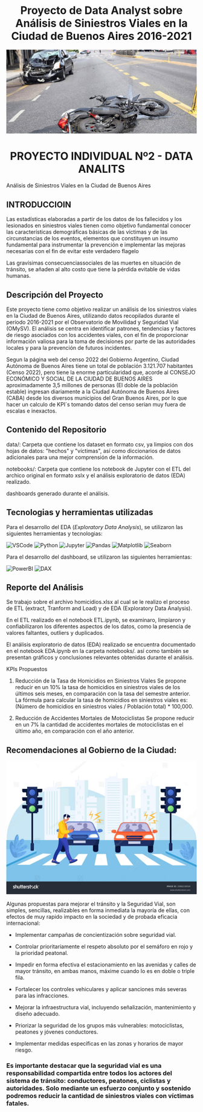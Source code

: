 # <h1 align=center> Proyecto de Data Analyst sobre Análisis de Siniestros Viales en la Ciudad de Buenos Aires 2016-2021

![alt text](./Img/siniestro-viales-3.jpg)

# <h1 align=center> **PROYECTO INDIVIDUAL Nº2 - DATA ANALITS** </h1>


Análisis de Siniestros Viales en la Ciudad de Buenos Aires

## INTRODUCCIOIN

Las estadísticas elaboradas a partir de los datos de los fallecidos y los lesionados en siniestros viales tienen como objetivo fundamental conocer las características demográficas básicas de las víctimas y de las circunstancias de los eventos, elementos que constituyen un insumo fundamental para instrumentar la prevención e implementar
las mejoras necesarias con el fin de evitar este verdadero flagelo

Las gravísimas consecuenciassociales de las muertes en situación de tránsito, se añaden al alto costo que tiene la pérdida evitable de vidas humanas.


## Descripción del Proyecto

Este proyecto tiene como objetivo realizar un análisis de los siniestros viales en la Ciudad de Buenos Aires, utilizando datos recopilados durante el período 2016-2021 por el Observatorio de Movilidad y Seguridad Vial (OMySV). El análisis se centra en identificar patrones, tendencias y factores de riesgo asociados con los accidentes viales, con el fin de proporcionar información valiosa para la toma de decisiones por parte de las autoridades locales y para la prevención de futuros incidentes.

Segun la página web del censo 2022 del Gobierno Argentino, Ciudad Autónoma de Buenos Aires tiene un total de población 3.121.707 habitantes (Censo 2022), pero tiene la enorme particularidad que, acorde al CONSEJO ECONÓMICO Y SOCIAL DE LA CIUDAD DE BUENOS AIRES aproximadamente 3,5 millones de personas (El doble de la población estable) ingresan diariamente a la Ciudad Autónoma de Buenos Aires (CABA) desde los diversos municipios del Gran Buenos Aires, por lo que hacer un calculo de KPI´s tomando datos del censo serian muy fuera de escalas e inexactos.


## Contenido del Repositorio

data/: Carpeta que contiene los dataset en formato csv, ya limpios con dos hojas de datos: "hechos" y "víctimas", así como diccionarios de datos adicionales para una mejor comprensión de la información.

notebooks/: Carpeta que contiene los notebook de Jupyter con el ETL del archico original en formato xslx y el análisis exploratorio de datos (EDA) realizado.

dashboards generado durante el análisis.

## Tecnologias y herramientas utilizadas

Para el desarrollo del EDA (*Exploratory Data Analysis*), se utilizaron las siguientes herramientas y tecnologias:


![VSCode](https://img.shields.io/badge/-VSCode-333333?style=flat&logo=visual-studio-code)
![Python](https://img.shields.io/badge/-Python-333333?style=flat&logo=python)
![Jupyter](https://img.shields.io/badge/-Jupyter-333333?style=flat&logo=jupyter)
![Pandas](https://img.shields.io/badge/-Pandas-333333?style=flat&logo=pandas)
![Matplotlib](https://img.shields.io/badge/Matplotlib-333333?style=flat&logo=WordCloud)
![Seaborn](https://img.shields.io/badge/Seaborn-333333?style=flat&logo=Seaborn)

Para el desarrollo del dashboard, se utilizaron las siguientes herramientas:

![PowerBI](https://img.shields.io/badge/PowerBI-333333?style=flat&logo=powerbi)
![DAX](https://img.shields.io/badge/DAX-333333?style=flat&logo=DAX)



## Reporte del Análisis
Se trabajo sobre el archivo homicidios.xlsx al cual se le realizo el proceso de ETL (extract, Tranform and Load) y de EDA (Exploratory Data Analysis).

En el ETL realizado en el notebook ETL.ipynb, se examinaro, limpiaron y confiabilizaron los diferentes aspectos de los datos, como la presencia de valores faltantes, outliers y duplicados.

El análisis exploratorio de datos (EDA) realizado se encuentra documentado en el notebook EDA.ipynb en la carpeta notebooks/. así como también se presentan gráficos y conclusiones relevantes obtenidas durante el análisis.

KPIs Propuestos
1. Reducción de la Tasa de Homicidios en Siniestros Viales
Se propone reducir en un 10% la tasa de homicidios en siniestros viales de los últimos seis meses, en comparación con la tasa del semestre anterior. La fórmula para calcular la tasa de homicidios en siniestros viales es: (Número de homicidios en siniestros viales / Población total) * 100,000.

2. Reducción de Accidentes Mortales de Motociclistas
Se propone reducir en un 7% la cantidad de accidentes mortales de motociclistas en el último año, en comparación con el año anterior.



## Recomendaciones al Gobierno de la Ciudad:

![alt text](./Img/peaton_descuidado.jpg)

Algunas propuestas para mejorar el tránsito y la Seguridad Vial, son simples, sencillas, realizables en forma inmediata la mayoría de ellas, con efectos de muy rapido impacto en la sociedad y de probada eficacia internacional:

* Implementar campañas de concientización sobre seguridad vial.

* Controlar prioritariamente el respeto absoluto por el semáforo en rojo y la prioridad peatonal.

* Impedir en forma efectiva el estacionamiento en las avenidas y calles de mayor tránsito, en ambas manos, máxime cuando lo es en doble o triple fila.

* Fortalecer los controles vehiculares y aplicar sanciones más severas para las infracciones.

* Mejorar la infraestructura vial, incluyendo señalización, mantenimiento y diseño adecuado.

* Priorizar la seguridad de los grupos más vulnerables: motociclistas, peatones y jóvenes conductores.

* Implementar medidas específicas en las zonas y horarios de mayor riesgo.


### Es importante destacar que la seguridad vial es una responsabilidad compartida entre todos los actores del sistema de tránsito: conductores, peatones, ciclistas y autoridades. Solo mediante un esfuerzo conjunto y sostenido podremos reducir la cantidad de siniestros viales con víctimas fatales.
